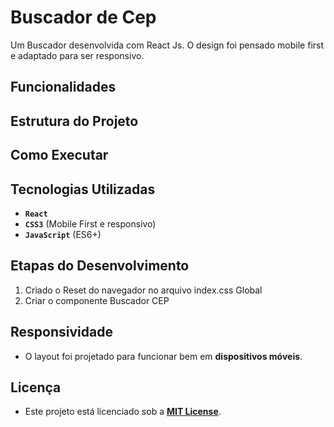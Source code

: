 

# Buscador de Cep

Um Buscador desenvolvida com React Js. O design foi pensado mobile first e adaptado para ser responsivo.

## Funcionalidades



## Estrutura do Projeto


## Como Executar



## Tecnologias Utilizadas

- **`React`**  
- **`CSS3`** (Mobile First e responsivo)  
- **`JavaScript`** (ES6+)


##  Etapas do Desenvolvimento

1. Criado o Reset do navegador no arquivo index.css Global
2. Criar o componente Buscador CEP



##  Responsividade

- O layout foi projetado para funcionar bem em **dispositivos móveis**.

## Licença

- Este projeto está licenciado sob a **[MIT License](LICENSE)**.








